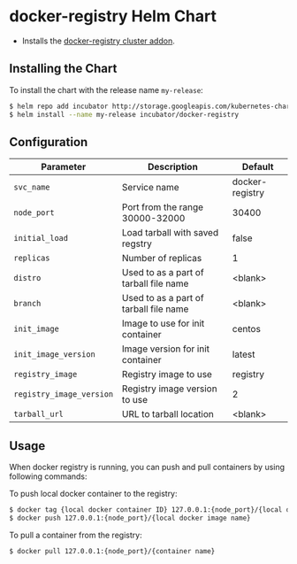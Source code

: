 # docker-registry Helm Chart

* Installs the [docker-registry cluster addon](https://github.com/kubernetes/kubernetes/tree/master/cluster/addons/registry).

## Installing the Chart

To install the chart with the release name `my-release`:

```bash
$ helm repo add incubator http://storage.googleapis.com/kubernetes-charts-incubator
$ helm install --name my-release incubator/docker-registry
```

## Configuration

| Parameter                | Description                            | Default             |
|--------------------------|----------------------------------------|---------------------|
| `svc_name`               | Service name                           | docker-registry     |
| `node_port`              | Port from the range 30000-32000        | 30400               |
| `initial_load`           | Load tarball with saved regstry        | false               |
| `replicas`               | Number of replicas                     | 1                   |
| `distro`                 | Used to as a part of tarball file name | \<blank>            |
| `branch`                 | Used to as a part of tarball file name | \<blank>            |
| `init_image`             | Image to use for init container        | centos              |
| `init_image_version`     | Image version for init container       | latest              |
| `registry_image`         | Registry image to use                  | registry            |
| `registry_image_version` | Registry image version to use          | 2                   |
| `tarball_url`            | URL to tarball location                | \<blank>            |

## Usage

When docker registry is running, you can push and pull containers by using following commands:

To push local docker container to the registry:
```bash
$ docker tag {local docker container ID} 127.0.0.1:{node_port}/{local docker image name}
$ docker push 127.0.0.1:{node_port}/{local docker image name}
```

To pull a container from the registry:
```bash
$ docker pull 127.0.0.1:{node_port}/{container name}

